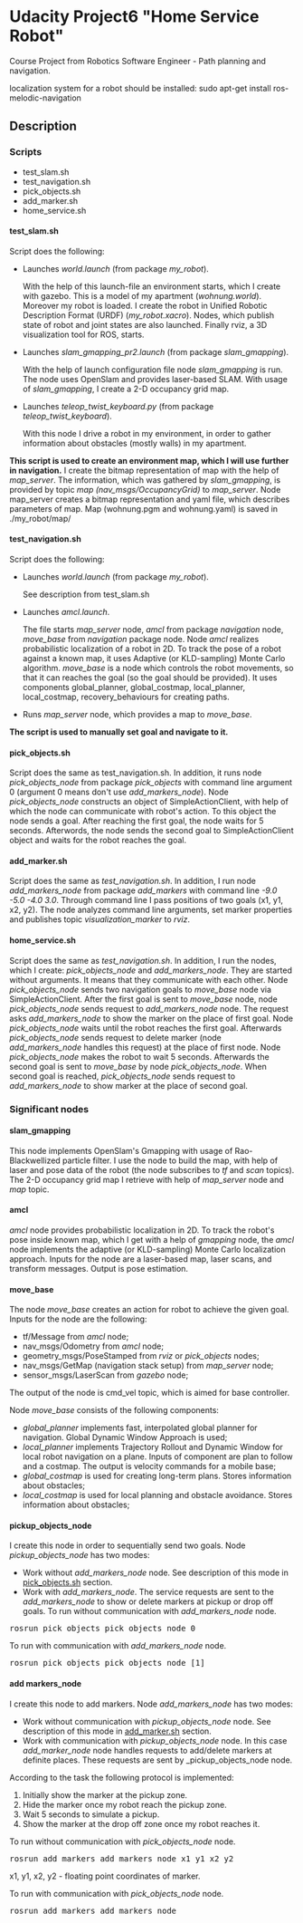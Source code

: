 # Udacity Project6 "Home Service Robot"

Course Project from Robotics Software Engineer - Path planning and navigation.

localization system for a robot should be installed:
sudo apt-get install ros-melodic-navigation

## Description
### Scripts
- test_slam.sh
- test_navigation.sh
- pick_objects.sh
- add_marker.sh
- home_service.sh

#### <a name="test_slam"></a>test_slam.sh
Script does the following:

- Launches _world.launch_ (from package _my_robot_). <p>With the help of this launch-file an environment starts, which I create with gazebo. This is a model of my apartment (_wohnung.world_). Moreover my robot is loaded. I create the robot in  Unified Robotic Description Format (URDF) (_my_robot.xacro_). Nodes, which publish state of robot and joint states are also launched. Finally rviz, a 3D visualization tool for ROS, starts.</p>
- Launches _slam_gmapping_pr2.launch_ (from package _slam_gmapping_). <p> With the help of launch configuration file node _slam_gmapping_ is run. The node uses OpenSlam and provides laser-based SLAM. With usage of _slam_gmapping_, I  create a 2-D occupancy grid map. </p>
- Launches _teleop_twist_keyboard.py_ (from package  _teleop_twist_keyboard_). <p> With this node I drive a robot in my environment, in order to gather information about obstacles (mostly walls) in my apartment. </p>

**This script is used to create an environment map, which I will use further in navigation.**  I create the bitmap representation of map with the help of _map_server_.
The information, which was gathered by _slam_gmapping_, is provided by topic _map (nav_msgs/OccupancyGrid)_ to _map_server_. Node map_server creates a bitmap representation and yaml file, which describes parameters of map.
Map (wohnung.pgm and wohnung.yaml) is saved in ./my_robot/map/

#### test_navigation.sh
Script does the following:

- Launches _world.launch_ (from package _my_robot_). <p>See description from test_slam.sh</p>
- Launches _amcl.launch_. <p>The file starts _map_server_ node, _amcl_ from package _navigation_  node, _move_base_ from _navigation_ package node. Node _amcl_ realizes probabilistic localization of a robot in 2D. To track the pose of a robot against a known map, it uses Adaptive (or KLD-sampling) Monte Carlo algorithm. _move_base_ is a node which controls the robot movements, so that it can reaches the goal (so the goal should be provided). It uses components global_planner, global_costmap, local_planner, local_costmap, recovery_behaviours for creating paths.</p>
- Runs _map_server_ node, which provides a map to _move_base_.

**The script is used to manually set goal and navigate to it.**

#### <a name="pick_objects.sh"></a>pick_objects.sh
Script does the same as test_navigation.sh. In addition, it runs node _pick_objects_node_ from package _pick_objects_ with command line argument 0 (argument 0 means don't use _add_markers_node_). 
Node _pick_objects_node_ constructs an object of SimpleActionClient, with help of which the node can communicate with robot's action. To this object the node sends a goal. After reaching the first goal, the node waits for 5 seconds. Afterwords, the node sends the second goal to SimpleActionClient object and waits for the robot reaches the goal.

#### <a name="add_marker.sh"></a>add_marker.sh
Script does the same as _test_navigation.sh_. In addition, I  run node _add_markers_node_ from package _add_markers_ with command line _-9.0 -5.0 -4.0 3.0_. Through command line I pass positions of two goals (x1, y1, x2, y2). The node analyzes command line arguments, set marker properties and publishes topic _visualization_marker_  to _rviz_.

#### home_service.sh
Script does the same as _test_navigation.sh_. In addition, I run the nodes, which I create: _pick_objects_node_ and _add_markers_node_.  They are started without arguments. It means that they communicate with each other. Node _pick_objects_node_ sends two navigation goals to _move_base_ node via SimpleActionClient. After the first goal is sent to _move_base_ node, node _pick_objects_node_ sends request to _add_markers_node_ node. The request asks _add_markers_node_ to show the marker on the place of first goal. Node _pick_objects_node_ waits until the robot reaches the first goal. Afterwards _pick_objects_node_ sends request to delete marker (node _add_markers_node_ handles this request) at the place of first node. Node _pick_objects_node_ makes the robot to wait 5 seconds. Afterwards the second goal is sent to _move_base_ by node _pick_objects_node_. When second goal is reached, _pick_objects_node_ sends request to _add_markers_node_ to show marker at the place of second goal.
### Significant nodes
#### slam_gmapping
This node implements OpenSlam's Gmapping with usage of Rao-Blackwellized particle filter. I use the node to build the map, with help of laser and pose data of the robot (the node subscribes to _tf_ and _scan_ topics). The 2-D occupancy grid map I retrieve with help of _map_server_ node and _map_ topic.
#### amcl
_amcl_ node provides probabilistic localization in 2D. To track the robot's pose inside known map, which I get with a help of _gmapping_ node, the _amcl_ node implements the adaptive (or KLD-sampling) Monte Carlo localization approach. Inputs for the node are a laser-based map, laser scans, and transform messages. Output is pose estimation. 
#### move_base
The node _move_base_  creates an action for robot to achieve the given goal. Inputs for the node are the following:

- tf/Message from _amcl_ node;
- nav_msgs/Odometry from _amcl_ node;
- geometry_msgs/PoseStamped from _rviz_ or _pick_objects_ nodes;
- nav_msgs/GetMap (navigation stack setup) from _map_server_ node;
- sensor_msgs/LaserScan from _gazebo_ node; 

The output of the node is cmd_vel topic, which is aimed for base controller.

Node _move_base_ consists of the following components:

- _global_planner_ implements fast, interpolated global planner for navigation. Global Dynamic Window Approach is used;
- _local_planner_ implements Trajectory Rollout and Dynamic Window for local robot navigation on a plane. Inputs of component are plan to follow and a costmap. The output is velocity commands for a mobile base;
- _global_costmap_ is used for creating long-term plans. Stores information about obstacles;
- _local_costmap_ is used for local planning and obstacle avoidance. Stores information about obstacles;

#### pickup_objects_node
I create this node in order to sequentially send two goals. Node _pickup_objects_node_ has two modes:

- Work without _add_markers_node_ node. See description of this mode in [pick_objects.sh](#pick_objects.sh) section.
- Work with _add_markers_node_. The service requests are sent to the _add_markers_node_ to show or delete markers at pickup or drop off goals.
To run without communication with _add_markers_node_ node.
<pre>
rosrun pick_objects pick_objects_node 0
</pre>
To run with communication with _add_markers_node_ node.
<pre>
rosrun pick_objects pick_objects_node [1]
</pre>
#### add markers_node
I create this node to add markers. Node _add_markers_node_ has two modes:

- Work without communication with _pickup_objects_node_ node. See description of this mode in [add_marker.sh](#add_marker.sh) section.
- Work with communication with _pickup_objects_node_ node. In this case _add_marker_node_ node handles requests to add/delete markers at definite places. These requests are sent by _pickup_objects_node node. 

According to the task the following protocol is implemented:

1. Initially show the marker at the pickup zone.
2. Hide the marker once my robot reach the pickup zone.
3. Wait 5 seconds to simulate a pickup.
4. Show the marker at the drop off zone once my robot reaches it.

To run without communication with _pick_objects_node_ node.
<pre>
rosrun add_markers add_markers_node x1 y1 x2 y2
</pre>
x1, y1, x2, y2 - floating point coordinates of marker.

To run with communication with _pick_objects_node_ node.
<pre>
rosrun add_markers add_markers_node
</pre>